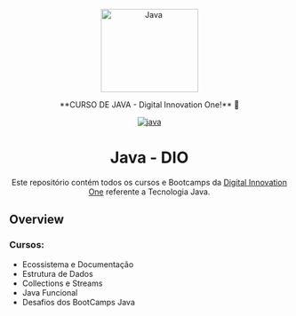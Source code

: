 <p align="center">
  <a href="https://www.oracle.com/br/java/">
    <img src="https://cdn.jsdelivr.net/gh/devicons/devicon/icons/java/java-original-wordmark.svg" height="150" width="175" alt="Java" />
  </a>
</p>

<p align="center">**CURSO DE JAVA - Digital Innovation One!** 🚀</p>

<div align="center">

[![java](https://img.shields.io/badge/openJDK-v%2011.0.11-orange?style=for-the-badge&logo=java)](https://www.oracle.com/java/technologies/downloads/#java11)<space><space>
</div>

  <h1 align="center">Java - DIO</h1>
  <p align="center" style="indent-text">Este repositório contém todos os cursos e Bootcamps da <a href="https://web.dio.me/home">Digital Innovation One</a> referente a Tecnologia Java.<p>
  
## **Overview**

### Cursos:

<!--ts-->
  * Ecossistema e Documentação
  * Estrutura de Dados
  * Collections e Streams
  * Java Funcional
  * Desafios dos BootCamps Java
<!--te-->
